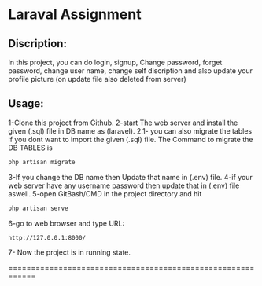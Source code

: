 # Laraval Assignment
## Discription:
In this project, you can do login, signup, Change password, forget password, 
change user name, change self discription and also update your profile picture (on update file also deleted from server)

## Usage:
1-Clone this project from Github.
2-start The web server and install the given (.sql) file in DB name as (laravel).
2.1- you can also migrate the tables if you dont want to import the given (.sql) file. The Command to migrate the DB TABLES is 
```bash
php artisan migrate
```
3-If you change the DB name then Update that name in (.env) file. 
4-if your web server have any username password then update that in (.env) file aswell.
5-open GitBash/CMD in the project directory and hit 
```bash
php artisan serve
```
6-go to web browser and type URL:
```bash
http://127.0.0.1:8000/
```
7- Now the project is in running state.

============================================================
